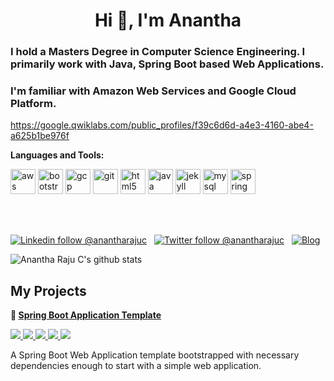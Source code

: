 <h1 align="center">Hi 👋, I'm Anantha</h1>

<h3 align="left">I hold a Masters Degree in Computer Science Engineering. I primarily work with Java, Spring Boot based Web Applications.</h3> 
<h3 align="left">I'm familiar with Amazon Web Services and Google Cloud Platform.</h3>

https://google.qwiklabs.com/public_profiles/f39c6d6d-a4e3-4160-abe4-a625b1be976f

  **Languages and Tools:**  

<p align="left">
<img src="https://devicons.github.io/devicon/devicon.git/icons/amazonwebservices/amazonwebservices-original-wordmark.svg" alt="aws" width="40" height="40"/> 
<img src="https://devicons.github.io/devicon/devicon.git/icons/bootstrap/bootstrap-plain.svg" alt="bootstrap" width="40" height="40"/> 
<img src="https://www.vectorlogo.zone/logos/google_cloud/google_cloud-icon.svg" alt="gcp" width="40" height="40"/> 
<img src="https://www.vectorlogo.zone/logos/git-scm/git-scm-icon.svg" alt="git" width="40" height="40"/> 
<img src="https://devicons.github.io/devicon/devicon.git/icons/html5/html5-original-wordmark.svg" alt="html5" width="40" height="40"/> 
<img src="https://devicons.github.io/devicon/devicon.git/icons/java/java-original-wordmark.svg" alt="java" width="40" height="40"/> 
<img src="https://www.vectorlogo.zone/logos/jekyllrb/jekyllrb-icon.svg" alt="jekyll" width="40" height="40"/> 
<img src="https://devicons.github.io/devicon/devicon.git/icons/mysql/mysql-original-wordmark.svg" alt="mysql" width="40" height="40"/> 
<img src="https://www.vectorlogo.zone/logos/springio/springio-icon.svg" alt="spring" width="40" height="40"/></p><p align="center">
</p>
</br>
</br>
  
  [![Linkedin follow @anantharajuc](https://img.shields.io/badge/-anantharajuc-blue?style=flat-square&logo=Linkedin&logoColor=white&link=https://in.linkedin.com/in/anantharajuc)](https://in.linkedin.com/in/anantharajuc) &nbsp;
  [![Twitter follow @anantharajuc](https://img.shields.io/twitter/follow/anantharajuc?style=social)](https://twitter.com/anantharajuc) &nbsp;
  [![Blog](https://img.shields.io/badge/Blog-anantharajuc.github.io/blog/-brightgreen)](https://anantharajuc.github.io/blog/)
  
</p>

![Anantha Raju C's github stats](https://github-readme-stats.vercel.app/api?username=anantharajuc&theme=vue&show_icons=true&include_all_commits=true&count_private=true)

<h2>My Projects</h2>

<p>
  <strong>
    <g-emoji class="g-emoji" alias="baby" fallback-src="https://github.githubassets.com/images/icons/emoji/unicode/1f476.png">👶</g-emoji>
    <a href="https://github.com/Spring-Boot-Framework/Spring-Boot-Application-Template">Spring Boot Application Template</a>
  </strong>
</p>

<p>
  <a href="https://github.com/Spring-Boot-Framework/Spring-Boot-Application-Template/network/members" rel="nofollow">
    <img src="https://img.shields.io/github/forks/Spring-Boot-Framework/Spring-Boot-Application-Template" style="max-width:100%;">
  </a> 
  <a href="https://github.com/Spring-Boot-Framework/Spring-Boot-Application-Template/stargazers" rel="nofollow">
    <img src="https://img.shields.io/github/stars/Spring-Boot-Framework/Spring-Boot-Application-Template" style="max-width:100%;">
  </a> 
  <a href="https://travis-ci.org/Spring-Boot-Framework/Spring-Boot-Application-Template" rel="nofollow">
    <img src="https://travis-ci.org/Spring-Boot-Framework/Spring-Boot-Application-Template.svg?branch=master" style="max-width:100%;">
  </a> 
  <a href="https://sonarcloud.io/dashboard?id=Spring-Boot-Framework_Spring-Boot-Application-Template" rel="nofollow">
    <img src="https://sonarcloud.io/api/project_badges/measure?project=Spring-Boot-Framework_Spring-Boot-Application-Template&metric=alert_status" style="max-width:100%;">
  </a> 
   <a href="https://app.getpostman.com/run-collection/90dd899ee438f2b960dc" rel="nofollow">
    <img src="https://run.pstmn.io/button.svg" style="max-width:100%;">
  </a> 
</p>
<p>A Spring Boot Web Application template bootstrapped with necessary dependencies enough to start with a simple web application.</p>

<!--
**AnanthaRajuC/AnanthaRajuC** is a ✨ _special_ ✨ repository because its `README.md` (this file) appears on your GitHub profile.

Here are some ideas to get you started:

- 🔭 I’m currently working on ...
- 🌱 I’m currently learning ...
- 👯 I’m looking to collaborate on ...
- 🤔 I’m looking for help with ...
- 💬 Ask me about ...
- 📫 How to reach me: ...
- 😄 Pronouns: ...
- ⚡ Fun fact: ...
-->
